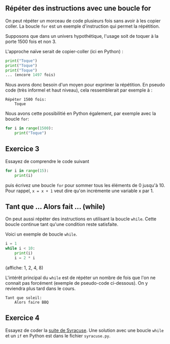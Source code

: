 ## Répéter des instructions avec une boucle for

On peut répéter un morceau de code plusieurs fois sans avoir à les copier coller. La boucle `for` est un exemple d'instruction qui permet la répétition.

Supposons que dans un univers hypothétique, l'usage soit de toquer à la porte 1500 fois et non 3.

L'approche naïve serait de copier-coller (ici en Python) :

```python
print("Toque")
print("Toque")
print("Toque")
... (encore 1497 fois)
```

Nous avons donc besoin d'un moyen pour exprimer la répétition. En pseudo code (très informel et haut niveau), cela ressemblerait par exemple à :

```
Répéter 1500 fois:
    Toque
```

Nous avons cette possibilitié en Python également, par exemple avec la boucle `for`:

```python
for i in range(1500):
    print("Toque")
```

## Exercice 3

Essayez de comprendre le code suivant
```python
for i in range(15):
    print(i)
```
puis écrivez une boucle `for` pour sommer tous les éléments de 0 jusqu'à 10. Pour rappel, `x = x + 1` veut dire qu'on incrémente une variable x par 1.

## Tant que ... Alors fait ... (while)

On peut aussi répéter des instructions en utilisant la boucle `while`. Cette boucle continue tant qu'une condition reste satisfaite.

Voici un exemple de boucle `while`.
```python
i = 1
while i < 10:
    print(i)
    i = 2 * i
```
(affiche: 1, 2, 4, 8)

L'intérêt principal du `while` est de répéter un nombre de fois que l'on ne connait pas forcément (exemple de pseudo-code ci-dessous). On y reviendra plus tard dans le cours.

```
Tant que soleil:
    Alors faire BBQ
```
## Exercice 4

Essayez de coder la [suite de Syracuse](https://fr.wikipedia.org/wiki/Conjecture_de_Syracuse#Suite_de_Syracuse). Une solution avec une boucle `while` et un `if` en Python est dans le fichier `syracuse.py`. 
